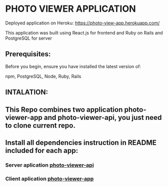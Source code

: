 # PHOTO VIEWER APPLICATION 

Deployed application on Heroku: https://photo-view-app.herokuapp.com/

This application was built using React.js for frontend and Ruby on Rails and PostgreSQL for server

## Prerequisites:

Before you begin, ensure you have installed the latest version of:

npm, PostgreSQL, Node, Ruby, Rails

## INTALATION:

## This Repo combines two application photo-viewer-app and photo-viewer-api, you just need to clone current repo.

## Install all dependencies instruction in README included for each app:

### Server aplication [photo-viewer-api](https://github.com/Gulnoz/photo-viewer/tree/master/photo-viewer-api)

### Client aplication [photo-viewer-app](https://github.com/Gulnoz/photo-viewer/tree/master/photo-viewer-app)
